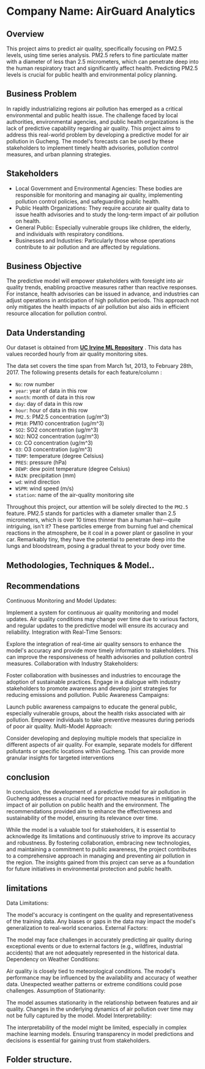 # Company Name: AirGuard Analytics 
## Overview
This project aims to predict air quality, specifically focusing on PM2.5 levels, using time series analysis. PM2.5 refers to fine particulate matter with a diameter of less than 2.5 micrometers, which can penetrate deep into the human respiratory tract and significantly affect health. Predicting PM2.5 levels is crucial for public health and environmental policy planning.
## Business Problem

In rapidly industrializing regions air pollution has emerged as a critical environmental and public health issue. The challenge faced by local authorities, environmental agencies, and public health organizations is the lack of predictive capability regarding air quality. This project aims to address this real-world problem by developing a predictive model for air pollution in Gucheng. The model's forecasts can be used by these stakeholders to implement timely health advisories, pollution control measures, and urban planning strategies.

## Stakeholders

- Local Government and Environmental Agencies: These bodies are responsible for monitoring and managing air quality, implementing pollution control policies, and safeguarding public health.
- Public Health Organizations: They require accurate air quality data to issue health advisories and to study the long-term impact of air pollution on health.
- General Public: Especially vulnerable groups like children, the elderly, and individuals with respiratory conditions.
- Businesses and Industries: Particularly those whose operations contribute to air pollution and are affected by regulations.

## Business Objective

The predictive model will empower stakeholders with foresight into air quality trends, enabling proactive measures rather than reactive responses. For instance, health advisories can be issued in advance, and industries can adjust operations in anticipation of high pollution periods. This approach not only mitigates the health impacts of air pollution but also aids in efficient resource allocation for pollution control.

## Data Understanding

Our dataset is obtained from __[UC Irvine ML Repository](https://archive.ics.uci.edu/dataset/381/beijing+pm2+5+data)__ . This data has values recorded hourly from air quality monitoring sites.<br>

The data set covers the time span from March 1st, 2013, to February 28th, 2017. The following presents details for each feature/column : <br>

- `No`: row number
- `year`: year of data in this row
- `month`: month of data in this row
- `day`: day of data in this row
- `hour`: hour of data in this row
- `PM2.5`: PM2.5 concentration (ug/m^3)
- `PM10`: PM10 concentration (ug/m^3)
- `SO2`: SO2 concentration (ug/m^3)
- `NO2`: NO2 concentration (ug/m^3)
- `CO`: CO concentration (ug/m^3)
- `O3`: O3 concentration (ug/m^3)
- `TEMP`: temperature (degree Celsius)
- `PRES`: pressure (hPa)
- `DEWP`: dew point temperature (degree Celsius)
- `RAIN`: precipitation (mm)
- `wd`: wind direction
- `WSPM`: wind speed (m/s)
- `station`: name of the air-quality monitoring site <br>


Throughout this project, our attention will be solely directed to the `PM2.5 `feature. PM2.5 stands for particles with a diameter smaller than 2.5 micrometers, which is over 10 times thinner than a human hair—quite intriguing, isn't it? These particles emerge from burning fuel and chemical reactions in the atmosphere, be it coal in a power plant or gasoline in your car. Remarkably tiny, they have the potential to penetrate deep into the lungs and bloodstream, posing a gradual threat to your body over time.

## Methodologies, Techniques & Model..

## Recommendations


Continuous Monitoring and Model Updates:

Implement a system for continuous air quality monitoring and model updates. Air quality conditions may change over time due to various factors, and regular updates to the predictive model will ensure its accuracy and reliability.
Integration with Real-Time Sensors:

Explore the integration of real-time air quality sensors to enhance the model's accuracy and provide more timely information to stakeholders. This can improve the responsiveness of health advisories and pollution control measures.
Collaboration with Industry Stakeholders:

Foster collaboration with businesses and industries to encourage the adoption of sustainable practices. Engage in a dialogue with industry stakeholders to promote awareness and develop joint strategies for reducing emissions and pollution.
Public Awareness Campaigns:

Launch public awareness campaigns to educate the general public, especially vulnerable groups, about the health risks associated with air pollution. Empower individuals to take preventive measures during periods of poor air quality.
Multi-Model Approach:

Consider developing and deploying multiple models that specialize in different aspects of air quality. For example, separate models for different pollutants or specific locations within Gucheng. This can provide more granular insights for targeted interventions

## conclusion

In conclusion, the development of a predictive model for air pollution in Gucheng addresses a crucial need for proactive measures in mitigating the impact of air pollution on public health and the environment. The recommendations provided aim to enhance the effectiveness and sustainability of the model, ensuring its relevance over time.

While the model is a valuable tool for stakeholders, it is essential to acknowledge its limitations and continuously strive to improve its accuracy and robustness. By fostering collaboration, embracing new technologies, and maintaining a commitment to public awareness, the project contributes to a comprehensive approach in managing and preventing air pollution in the region. The insights gained from this project can serve as a foundation for future initiatives in environmental protection and public health.

## limitations

Data Limitations:

The model's accuracy is contingent on the quality and representativeness of the training data. Any biases or gaps in the data may impact the model's generalization to real-world scenarios.
External Factors:

The model may face challenges in accurately predicting air quality during exceptional events or due to external factors (e.g., wildfires, industrial accidents) that are not adequately represented in the historical data.
Dependency on Weather Conditions:

Air quality is closely tied to meteorological conditions. The model's performance may be influenced by the availability and accuracy of weather data. Unexpected weather patterns or extreme conditions could pose challenges.
Assumption of Stationarity:

The model assumes stationarity in the relationship between features and air quality. Changes in the underlying dynamics of air pollution over time may not be fully captured by the model.
Model Interpretability:

The interpretability of the model might be limited, especially in complex machine learning models. Ensuring transparency in model predictions and decisions is essential for gaining trust from stakeholders.

## Folder structure.

